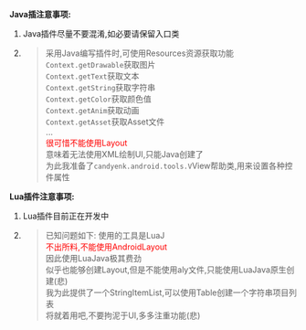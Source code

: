 **Java插注意事项:**

1. Java插件尽量不要混淆,如必要请保留入口类
2. > 采用Java编写插件时,可使用Resources资源获取功能\
   > `Context.getDrawable`获取图片\
   > `Context.getText`获取文本\
   > `Context.getString`获取字符串\
   > `Context.getColor`获取颜色值\
   > `Context.getAnim`获取动画\
   > `Context.getAsset`获取Asset文件\
   > ...\
   > <font color=red>很可惜不能使用Layout</font>\
   > 意味着无法使用XML绘制UI,只能Java创建了\
   > 为此我准备了`candyenk.android.tools.V`View帮助类,用来设置各种控件属性

**Lua插件注意事项:**

1. Lua插件目前正在开发中
2. > 已知问题如下:
   > 使用的工具是LuaJ\
   > <font color=red>不出所料,不能使用AndroidLayout</font>\
   > 因此使用LuaJava极其费劲\
   > 似乎也能够创建Layout,但是不能使用aly文件,只能使用LuaJava原生创建(悲)\
   > 我为此提供了一个StringItemList,可以使用Table创建一个字符串项目列表\
   > 将就着用吧,不要拘泥于UI,多多注重功能(悲)
